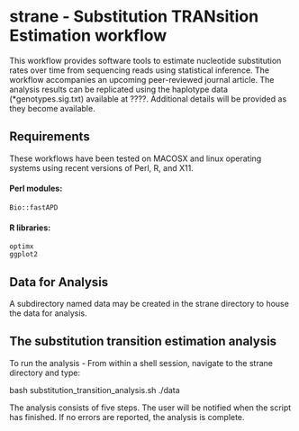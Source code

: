 strane - Substitution TRANsition Estimation workflow
======

This workflow provides software tools to estimate nucleotide substitution 
rates over time from sequencing reads using statistical inference. The 
workflow accompanies an upcoming peer-reviewed journal article. The analysis
results can be replicated using the haplotype data (*genotypes.sig.txt) 
available at ????. Additional details will be provided as they become available.

## Requirements
These workflows have been tested on MACOSX and linux operating systems
using recent versions of Perl, R, and X11.

#### Perl modules:
    Bio::fastAPD
#### R libraries:
    optimx
    ggplot2

## Data for Analysis
A subdirectory named data may be created in the strane directory to house
the data for analysis.

## The substitution transition estimation analysis
To run the analysis - 
From within a shell session, navigate to the strane directory and type:

  bash substitution_transition_analysis.sh ./data

The analysis consists of five steps. The user will be notified when the script 
has finished. If no errors are reported, the analysis is complete.





